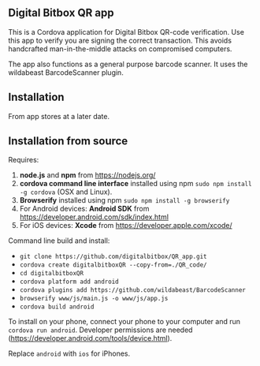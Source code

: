 ## Digital Bitbox QR app

This is a Cordova application for Digital Bitbox QR-code verification. Use this app to verify you are signing the correct transaction. This avoids handcrafted man-in-the-middle attacks on compromised computers.

The app also functions as a general purpose barcode scanner. It uses the wildabeast BarcodeScanner plugin.


## Installation

From app stores at a later date.


## Installation from source

Requires:
  1. **node.js** and **npm** from https://nodejs.org/
  2. **cordova command line interface** installed using npm `sudo npm install -g cordova` (OSX and Linux).
  3. **Browserify** installed using npm `sudo npm install -g browserify`
  4. For Android devices: **Android SDK** from https://developer.android.com/sdk/index.html
  5. For iOS devices: **Xcode** from https://developer.apple.com/xcode/

Command line build and install:

  - `git clone https://github.com/digitalbitbox/QR_app.git`
  - `cordova create digitalbitboxQR --copy-from=./QR_code/` 
  - `cd digitalbitboxQR`
  - `cordova platform add android`  
  - `cordova plugins add https://github.com/wildabeast/BarcodeScanner`
  - `browserify www/js/main.js -o www/js/app.js`
  - `cordova build android`

To install on your phone, connect your phone to your computer and run  `cordova run android`. Developer permissions are needed (https://developer.android.com/tools/device.html).

Replace `android` with `ios` for iPhones.

